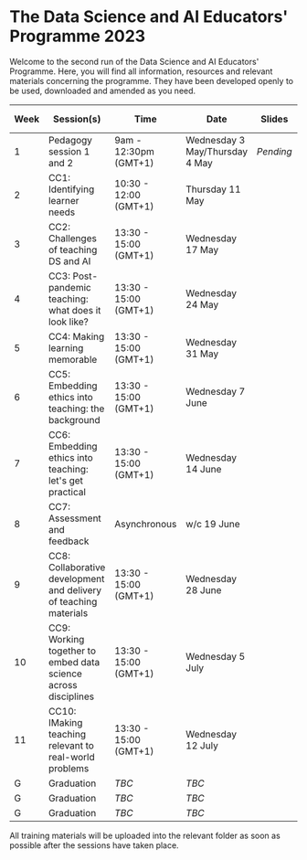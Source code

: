 # The Data Science and AI Educators' Programme 2023

Welcome to the second run of the Data Science and AI Educators' Programme.
Here, you will find all information, resources and relevant materials concerning the programme. They have been developed openly to be used, downloaded and amended as you need.

| Week      | Session(s)                    | Time    |    Date      | Slides |  Recordings      |   Collaborative document    |
| ----------| ------------------------------| --------| -------------| -------| -----------------|-------------------- |
| 1 |  Pedagogy session 1 and 2         | 9am - 12:30pm (GMT+1)   | Wednesday 3 May/Thursday 4 May | _Pending_    |  _Pending_    | [Etherpad document](https://pad.carpentries.org/2023-05-03-ATI)  | Complete  |
| 2 |  CC1: Identifying learner needs          | 10:30 - 12:00 (GMT+1)       | Thursday 11 May    |    |  |  | Complete  |
| 3 |  CC2: Challenges of teaching DS and AI   | 13:30 - 15:00 (GMT+1)       | Wednesday 17 May    |    |  |  | Complete  |
| 4 |  CC3: Post-pandemic teaching: what does it look like? | 13:30 - 15:00 (GMT+1)       | Wednesday 24 May    |    |  |  | Complete  |
| 5 |  CC4: Making learning memorable        | 13:30 - 15:00 (GMT+1)       | Wednesday 31 May    |    |  |  | Complete  |
| 6 |  CC5: Embedding ethics into teaching: the background         | 13:30 - 15:00 (GMT+1)       | Wednesday 7 June    |    |  |  | Complete  |
| 7 |  CC6: Embedding ethics into teaching: let's get practical         | 13:30 - 15:00 (GMT+1)       | Wednesday 14 June     |    |  |  | Complete  |
| 8 |  CC7: Assessment and feedback         | Asynchronous      | w/c 19 June   |    |  |  | Complete  |
| 9 |  CC8: Collaborative development and delivery of teaching materials         | 13:30 - 15:00 (GMT+1)       | Wednesday 28 June     |    |  |  | Complete  |
| 10 |  CC9: Working together to embed data science across disciplines         | 13:30 - 15:00 (GMT+1)      | Wednesday 5 July     |    |  |  | Complete  |
| 11 |  CC10: IMaking teaching relevant to real-world problems        | 13:30 - 15:00 (GMT+1)       | Wednesday 12 July    |    |  |  | Complete  |
| G |  Graduation         | _TBC_      | _TBC_    |    |  |  | Complete  |
| G |  Graduation         | _TBC_     | _TBC_     |    |  |  | Complete  |
| G |  Graduation         | _TBC_     | _TBC_    |    |  |  | Complete  |

 All training materials will be uploaded into the relevant folder as soon as possible after the sessions have taken place.
